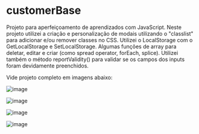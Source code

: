 # customerBase
Projeto para aperfeiçoamento de aprendizados com JavaScript.
Neste projeto utilizei a criação e personalização de modais utilizando o "classlist" para adicionar e/ou remover classes no CSS.
Utilizei o LocalStorage com o GetLocalStorage e SetLocalStorage.
Algumas funções de array para deletar, editar e criar (como spread operator, forEach, splice).
Utilizei também o método reportValidity() para validar se os campos dos inputs foram devidamente preenchidos.

Vide projeto completo em imagens abaixo:


![image](https://user-images.githubusercontent.com/86863914/212782439-779ce3ea-ac56-4a11-ad13-a7a731e3d4d6.png)


![image](https://user-images.githubusercontent.com/86863914/212782464-f9110e9a-be19-467e-9120-ce26929daad3.png)


![image](https://user-images.githubusercontent.com/86863914/212782635-0b3637f4-3aa9-4ec7-8b60-d5b2d9f37ba5.png)


![image](https://user-images.githubusercontent.com/86863914/212782729-4d1ba20b-5989-441c-b791-686a586b55bf.png)
